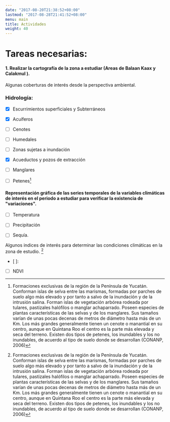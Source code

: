 ```yaml
---
date: "2017-08-20T21:38:52+08:00"
lastmod: "2017-08-28T21:41:52+08:00"
menu: main
title: Actividades
weight: 40
---
```



# Tareas necesarias: 

#### 1. Realizar la cartografía de la zona a estudiar (Areas de **Balaan Kaax y Calakmul** ). 

Algunas coberturas de interés desde la perspectiva ambiental. 
### Hidrología:  

  * [X] Escurrimientos superficiales y Subterráneos
  * [X] Acuíferos
  * [ ] Cenotes
  * [ ] Humedales
  * [ ] Zonas sujetas a inundación
  * [X] Acueductos y pozos de extracción
  * [ ] Manglares
  * [ ] Petenes[^1]
  

[^1]: Formaciones exclusivas de la región de la Península de Yucatán. Conforman
islas de selva entre las marismas, formadas por parches de suelo algo más elevado y por tanto
a salvo de la inundación y de la intrusión salina. Forman islas de vegetación arbórea rodeada
por tulares, pastizales halófilos o manglar achaparrado. Poseen especies de plantas
características de las selvas y de los manglares. Sus tamaños varían de unas pocas decenas
de metros de diámetro hasta más de un Km. Los más grandes generalmente tienen un cenote
o manantial en su centro, aunque en Quintana Roo el centro es la parte más elevada y seca del
terreno. Existen dos tipos de petenes, los inundables y los no inundables, de acuerdo al tipo de
suelo donde se desarrollan (CONANP, 2006)




#### Representación gráfica de las series temporales de la variables climáticas de interés en el periodo a estudiar para verificar la existencia de "variaciones". 

* [ ] Temperatura
* [ ] Precipitación
* [ ] Sequía.


Algunos indices de interés para determinar las condiciones climáticas en la zona de estudio. [^1]

* [ ]:

- [ ] NDVI
